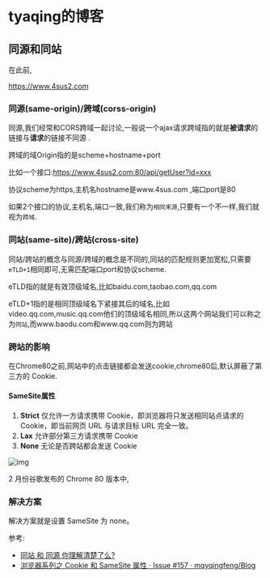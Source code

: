# tyaqing的博客

## 同源和同站

在此前,

https://www.4sus2.com

### 同源(same-origin)/跨域(corss-origin)

同源,我们经常和CORS跨域一起讨论,一般说一个ajax请求跨域指的就是**被请求**的链接与**请求**的链接不同源 .

跨域的域Origin指的是scheme+hostname+port

比如一个接口:https://www.4sus2.com:80/api/getUser?id=xxx

协议scheme为https,主机名hostname是www.4sus.com ,端口port是80

如果2个接口的协议,主机名,端口一致,我们称为`相同来源`,只要有一个不一样,我们就视为`跨域`.

### 同站(same-site)/跨站(cross-site)

同站/跨站的概念与同源/跨域的概念是不同的,同站的匹配规则更加宽松,只需要`eTLD+1`相同即可,无需匹配端口port和协议scheme.

eTLD指的就是有效顶级域名,比如baidu.com,taobao.com,qq.com

eTLD+1指的是相同顶级域名下紧接其后的域名,比如video.qq.com,music.qq.com他们的顶级域名相同,所以这两个网站我们可以称之为`同站`,而www.baodu.com和www.qq.com则为跨站

### 跨站的影响

在Chrome80之前,网站中的点击链接都会发送cookie,chrome80后,默认屏蔽了第三方的 Cookie.

#### SameSite属性

1. **Strict** 仅允许一方请求携带 Cookie，即浏览器将只发送相同站点请求的 Cookie，即当前网页 URL 与请求目标 URL 完全一致。
2. **Lax** 允许部分第三方请求携带 Cookie
3. **None** 无论是否跨站都会发送 Cookie

![img](https://camo.githubusercontent.com/feff36574753ce4c04ddfe9769e623ad671a539ac8792a40f8aff34909ee8114/68747470733a2f2f67772e616c6963646e2e636f6d2f7466732f54423172473448794b4832674b306a535a4645585863714d7058612d313430302d3532382e706e67)

2 月份谷歌发布的 Chrome 80 版本中,

### 解决方案

解决方案就是设置 SameSite 为 none。



参考:

- [同站 和 同源 你理解清楚了么?](https://cloud.tencent.com/developer/article/1651506)
- [浏览器系列之 Cookie 和 SameSite 属性 · Issue \#157 · mqyqingfeng/Blog](https://github.com/mqyqingfeng/Blog/issues/157)